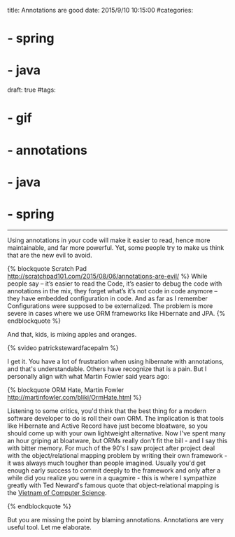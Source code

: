 title: Annotations are good
date: 2015/9/10 10:15:00
#categories:
#    - spring
#    - java
draft: true
#tags:
#    - gif
#    - annotations
#    - java
#    - spring
---
Using annotations in your code will make it easier to read, hence more maintainable, and far more powerful. Yet, some people try to make us think that are the new evil to avoid.
<!-- more -->

{% blockquote Scratch Pad http://scratchpad101.com/2015/08/06/annotations-are-evil/ %}
While people say – it’s easier to read the Code, it’s easier to debug the code with annotations in the mix, they forget what’s it’s not code in code anymore – they have embedded configuration in code. And as far as I remember Configurations were supposed to be externalized. The problem is more severe in cases where we use ORM frameworks like Hibernate and JPA.
{% endblockquote %}

And that, kids, is mixing apples and oranges.

{% svideo patrickstewardfacepalm %}

I get it. You have a lot of frustration when using hibernate with annotations, and that's understandable. Others have recognize that is a pain. But I personally align with
what Martin Fowler said years ago:

{% blockquote ORM Hate, Martin Fowler http://martinfowler.com/bliki/OrmHate.html %}

Listening to some critics, you'd think that the best thing for a modern software developer to do is roll their own ORM. The implication is that tools like Hibernate and Active Record have just become bloatware, so you should come up with your own lightweight alternative. Now I've spent many an hour griping at bloatware, but ORMs really don't fit the bill - and I say this with bitter memory. For much of the 90's I saw project after project deal with the object/relational mapping problem by writing their own framework - it was always much tougher than people imagined. Usually you'd get enough early success to commit deeply to the framework and only after a while did you realize you were in a quagmire - this is where I sympathize greatly with Ted Neward's famous quote that object-relational mapping is the [Vietnam of Computer Science](http://blogs.tedneward.com/2006/06/26/The+Vietnam+Of+Computer+Science.aspx).

{% endblockquote %}

But you are missing the point by blaming annotations. Annotations are very useful tool. Let me elaborate.
